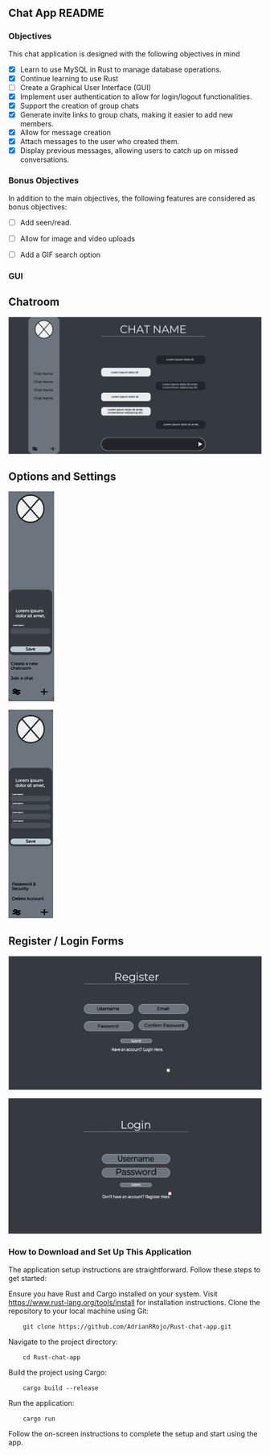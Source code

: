 ## Chat App README

### Objectives
This chat application is designed with the following objectives in mind

- [x] Learn to use MySQL in Rust to manage database operations.
- [x] Continue learning to use Rust
- [ ] Create a Graphical User Interface (GUI)
- [x] Implement user authentication to allow for login/logout functionalities.
- [x] Support the creation of group chats
- [x] Generate invite links to group chats, making it easier to add new members.
- [x] Allow for message creation
- [x] Attach messages to the user who created them.
- [x] Display previous messages, allowing users to catch up on missed conversations.

### Bonus Objectives
In addition to the main objectives, the following features are considered as bonus objectives:

- [ ] Add seen/read.
- [ ] Allow for image and video uploads
- [ ] Add a GIF search option


### GUI

Chatroom
---
![Chat Room](/assets/chatroom.png "Chat room")

Options and Settings
---
![Chat Room options](/assets/chatroom_options.png "Chat room options")

![Settings](/assets/Settings.png "Settings")

Register / Login Forms
---
![Register form](/assets/register.png "Register form")

![Login form](/assets/Login.png "Login form")



### How to Download and Set Up This Application
The application setup instructions are straightforward. Follow these steps to get started:

Ensure you have Rust and Cargo installed on your system. Visit <a href="https://www.rust-lang.org/tools/install" target="_blank">https://www.rust-lang.org/tools/install</a> for installation instructions.
Clone the repository to your local machine using Git:
```
    git clone https://github.com/AdrianRRojo/Rust-chat-app.git
```
Navigate to the project directory:
```
    cd Rust-chat-app
```
Build the project using Cargo:
```
    cargo build --release
```
Run the application:
```
    cargo run
```
Follow the on-screen instructions to complete the setup and start using the app.


